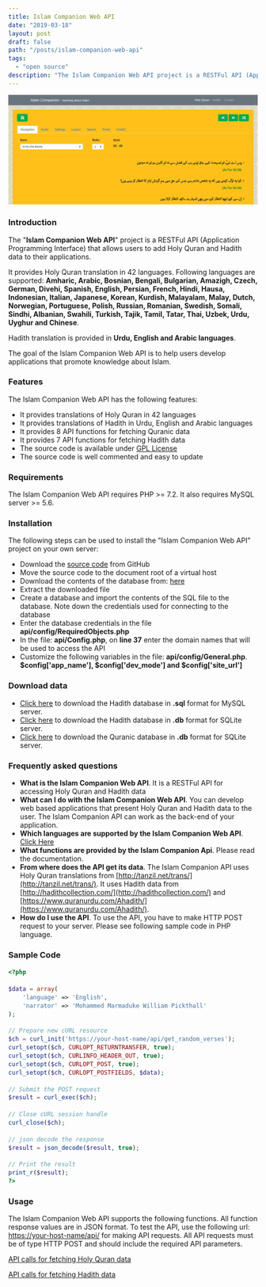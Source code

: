 ```yaml
---
title: Islam Companion Web API
date: "2019-03-18"
layout: post
draft: false
path: "/posts/islam-companion-web-api"
tags:
  - "open source"
description: "The Islam Companion Web API project is a RESTFul API (Application Programming Interface) that allows users to add Holy Quran and Hadith data to their applications. It provides Holy Quran translation in 42 languages."
---
```


![Islam Companion Web API](./islamcompanion-web-api.png)

### Introduction
The "**Islam Companion Web API**" project is a RESTFul API (Application Programming Interface) that allows users to add Holy Quran and Hadith data to their applications.

It provides Holy Quran translation in 42 languages. Following languages are supported: **Amharic, Arabic, Bosnian, Bengali, Bulgarian, Amazigh, Czech, German, Divehi, Spanish, English, Persian, French, Hindi, Hausa, Indonesian, Italian, Japanese, Korean, Kurdish, Malayalam, Malay, Dutch, Norwegian, Portuguese, Polish, Russian, Romanian, Swedish, Somali, Sindhi, Albanian, Swahili, Turkish, Tajik, Tamil, Tatar, Thai, Uzbek, Urdu, Uyghur and Chinese**.

Hadith translation is provided in **Urdu, English and Arabic languages**.

The goal of the Islam Companion Web API is to help users develop applications that promote knowledge about Islam.

### Features
The Islam Companion Web API has the following features:

* It provides translations of Holy Quran in 42 languages
* It provides translations of Hadith in Urdu, English and Arabic languages
* It provides 8 API functions for fetching Quranic data
* It provides 7 API functions for fetching Hadith data
* The source code is available under [GPL License](https://github.com/pakjiddat/islamcompanion-web-api/blob/master/LICENSE)
* The source code is well commented and easy to update

### Requirements
The Islam Companion Web API requires PHP >= 7.2. It also requires MySQL server >= 5.6.

### Installation
The following steps can be used to install the "Islam Companion Web API" project on your own server:

* Download the [source code](https://github.com/pakjiddat/islamcompanion-web-api/archive/master.zip) from GitHub
* Move the source code to the document root of a virtual host
* Download the contents of the database from: [here](https://drive.google.com/open?id=1Lq0xjVPiTso1io-uhKxz7aT7McIlBwj6)
* Extract the downloaded file
* Create a database and import the contents of the SQL file to the database. Note down the credentials used for connecting to the database
* Enter the database credentials in the file **api/config/RequiredObjects.php**
* In the file: **api/Config.php**, on **line 37** enter the domain names that will be used to access the API
* Customize the following variables in the file: **api/config/General.php**. **$config['app_name'], $config['dev_mode'] and $config['site_url']**

### Download data

* [Click here](https://drive.google.com/file/d/1gd8B0C-N7LcppMNikv1FNQoL_XJ2nuQv/view?usp=sharing) to download the Hadith database in **.sql** format for MySQL server.
* [Click here](https://drive.google.com/file/d/1pHo5auUuKiNEi9jlmQJ0-n3oqDEdbDR0/view?usp=sharing) to download the Hadith database in **.db** format for SQLite server.
* [Click here](https://drive.google.com/file/d/16BdoFFoi2Vic6eDDqtk72DRppgTWCFI7/view?usp=sharing) to download the Quranic database in **.db** format for SQLite server.

### Frequently asked questions

* **What is the Islam Companion Web API**. It is a RESTFul API for accessing Holy Quran and Hadith data
* **What can I do with the Islam Companion Web API**. You can develop web based applications that present Holy Quran and Hadith data to the user. The Islam Companion API can work as the back-end of your application.
* **Which languages are supported by the Islam Companion Web API**. [Click Here](#introduction)
* **What functions are provided by the Islam Companion Api**. Please read the documentation.
* **From where does the API get its data**. The Islam Companion API uses Holy Quran translations from [http://tanzil.net/trans/](http://tanzil.net/trans/). It uses Hadith data from [http://hadithcollection.com/](http://hadithcollection.com/) and [https://www.quranurdu.com/Ahadith/](https://www.quranurdu.com/Ahadith/).
* **How do I use the API**. To use the API, you have to make HTTP POST request to your server. Please see following sample code in PHP language.

### Sample Code

```php
<?php

$data = array(
    'language' => 'English',
    'narrator' => 'Mohammed Marmaduke William Pickthall'
);

// Prepare new cURL resource
$ch = curl_init('https://your-host-name/api/get_random_verses');
curl_setopt($ch, CURLOPT_RETURNTRANSFER, true);
curl_setopt($ch, CURLINFO_HEADER_OUT, true);
curl_setopt($ch, CURLOPT_POST, true);
curl_setopt($ch, CURLOPT_POSTFIELDS, $data);

// Submit the POST request
$result = curl_exec($ch);

// Close cURL session handle
curl_close($ch);

// json decode the response
$result = json_decode($result, true);

// Print the result
print_r($result);
?>
```

### Usage
The Islam Companion Web API supports the following functions. All function response values are in JSON format.
To test the API, use the following url: [https://your-host-name/api/](https://your-host-name/api/) for making API requests. All API requests must be of type HTTP POST and should include the required API parameters.

[API calls for fetching Holy Quran data](https://github.com/pakjiddat/islam-companion-web-api#api-calls-for-fetching-holy-quran-data)

[API calls for fetching Hadith data](https://github.com/pakjiddat/islam-companion-web-api#api-calls-for-fetching-hadith-data)
